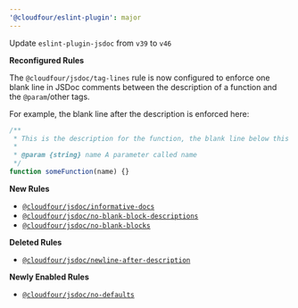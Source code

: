 ```yaml
---
'@cloudfour/eslint-plugin': major
---
```


Update `eslint-plugin-jsdoc` from `v39` to `v46`

**Reconfigured Rules**

The `@cloudfour/jsdoc/tag-lines` rule is now configured to enforce one blank line in JSDoc comments between the description of a function and the `@param`/other tags.

For example, the blank line after the description is enforced here:

```js
/**
 * This is the description for the function, the blank line below this is enforced
 *
 * @param {string} name A parameter called name
 */
function someFunction(name) {}
```

**New Rules**

- [`@cloudfour/jsdoc/informative-docs`](https://github.com/gajus/eslint-plugin-jsdoc/blob/main/docs/rules/informative-docs.md#repos-sticky-header)
- [`@cloudfour/jsdoc/no-blank-block-descriptions`](https://github.com/gajus/eslint-plugin-jsdoc/blob/main/docs/rules/no-blank-block-descriptions.md#repos-sticky-header)
- [`@cloudfour/jsdoc/no-blank-blocks`](https://github.com/gajus/eslint-plugin-jsdoc/blob/main/docs/rules/no-blank-blocks.md#repos-sticky-header)

**Deleted Rules**

- [`@cloudfour/jsdoc/newline-after-description`](https://github.com/gajus/eslint-plugin-jsdoc#eslint-plugin-jsdoc-rules-newline-after-description)

**Newly Enabled Rules**

- [`@cloudfour/jsdoc/no-defaults`](https://github.com/gajus/eslint-plugin-jsdoc/blob/main/docs/rules/no-defaults.md#repos-sticky-header)
